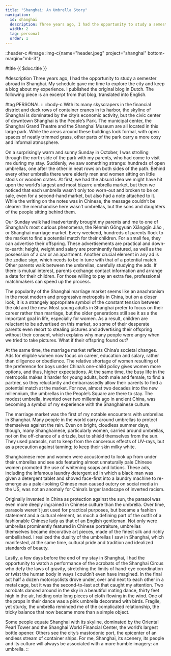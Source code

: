 ```yaml
---
title: "Shanghai: An Umbrella Story"
navigation:
  id: shanghai
  description: Three years ago, I had the opportunity to study a semester abroad in Shanghai...
  width: 2
  tag: personal
  order: 1
---
```


::header-c
#image
:img-c{name="header.jpeg" project="shanghai" bottom-margin="mb-3"}

#title
{{ $doc.title }}

#description
Three years ago, I had the opportunity to study a semester abroad in Shanghai. My schedule gave me time to explore the city and keep a blog about my experience. I published the original blog in Dutch. The following piece is an excerpt from that blog, translated into English.

#tag
PERSONAL
::
::body-c
With its many skyscrapers in the financial district and duck rows of container cranes in its harbor, the skyline of Shanghai is dominated by the city’s economic activity, but the civic center of downtown Shanghai is the People’s Park. The municipal center, the Shanghai Grand Theatre and the Shanghai Museum are all located in this large park. While the areas around these buildings look formal, with open spaces of neatly trimmed grass, other parts of the park carry a more cosy and informal atmosphere.

On a surprisingly warm and sunny Sunday in October, I was strolling through the north side of the park with my parents, who had come to visit me during my stay. Suddenly, we saw something strange: hundreds of open umbrellas, one after the other in neat rows on both sides of the path. Behind every other umbrella there were elderly men and women sitting on little stools or wooden crates. At first, we had the absurd idea we might have hit upon the world’s largest and most bizarre umbrella market, but then we noticed that each umbrella wasn’t only too worn-out and broken to be on sale, even for a second-hand market, but also had a note attached to it. While the writing on the notes was in Chinese, the message couldn’t be clearer: the merchandise here wasn’t umbrellas, but the sons and daughters of the people sitting behind them.

Our Sunday walk had inadvertently brought my parents and me to one of Shanghai’s most curious phenomena, the Rénmín Gōngyuán Xiāngqīn Jiǎo , or Shanghai marriage market. Every weekend, hundreds of parents flock to the market to find a potential match for their children. For a small fee, they can advertise their offspring. These advertisements are practical and down-to-earth: height, weight and salary are prominently featured, as well as the possession of a car or an apartment. Another crucial element in any ad is the zodiac sign, which needs to be in tune with that of a potential match. Other parents walk between the umbrellas, carefully studying the ads. If there is mutual interest, parents exchange contact information and arrange a date for their children. For those willing to pay an extra fee, professional matchmakers can speed up the process.

The popularity of the Shanghai marriage market seems like an anachronism in the most modern and progressive metropolis in China, but on a closer look, it is a strangely appropriate symbol of the constant tension between the old and the new. Most young adults in Shanghai prefer to focus on their career rather than marriage, but the older generations still see it as a the important goal in life, especially for women. As a result, children are reluctant to be advertised on this market, so some of their desperate parents even resort to stealing pictures and advertising their offspring without their consent, which explains why many people were angry when we tried to take pictures. What if their offspring found out?

At the same time, the marriage market reflects China’s societal changes. Ads for eligible women now focus on career, education and salary, rather than diligence or obedience. The relative shortage of women resulting of the preference for boys under China’s one-child policy gives women more options, and thus, higher expectations. At the same time, the busy life in the metropolis makes it harder for young adults, both male and female, to find a partner, so they reluctantly and embarrassedly allow their parents to find a potential match at the market. For now, almost two decades into the new millennium, the umbrellas in the People’s Square are there to stay. The modest umbrella, invented over two millennia ago in ancient China, was becoming a symbol of my experience with the Shanghainese culture.

The marriage market was the first of my notable encounters with umbrellas in Shanghai. Many people in the world carry around umbrellas to protect themselves against the rain. Even on bright, cloudless summer days, though, many Shanghainese, particularly women, carried around umbrellas, not on the off-chance of a drizzle, but to shield themselves from the sun. They used parasols, not to keep from the cancerous effects of UV-rays, but as a precaution against tanning; to keep their skin milky white.

Shanghainese men and women were accustomed to look up from under their umbrellas and see ads featuring almost unnaturally pale Chinese women promoted the use of whitening soaps and lotions. These ads, including the infamous laundry detergent ad in which a black man was given a detergent tablet and shoved face-first into a laundry machine to re-emerge as a pale-looking Chinese man caused outcry on social media in the US, was not an anomaly for China’s larger landscape of inverted racism.

Originally invented in China as protection against the sun, the parasol was even more deeply ingrained in Chinese culture than the umbrella. Over time, parasols weren’t just used for practical purposes, but became a fashion statement and a cultural element, as much a defining part of the outfit of a fashionable Chinese lady as that of an English gentleman. Not only were umbrellas prominently featured in Chinese portraiture, umbrellas themselves became decorative art pieces, made of the finest silk and richly embellished. I realized the duality of the umbrellas I saw in Shanghai, which manifested, at the same time, cultural pride and tradition and idealized standards of beauty.

Lastly, a few days before the end of my stay in Shanghai, I had the opportunity to watch a performance of the acrobats of the Shanghai Circus who defy the laws of gravity, stretching the limits of hand-eye coordination or twist the human body in ways I couldn’t even have imagined. In the final act half a dozen motorcyclists drove under, over and next to each other in a metal cage, but it was the second-to-last act that caught my attention. Two acrobats danced around in the sky in a beautiful mating dance, thirty feet high in the air, holding onto long pieces of cloth flowing in the wind. One of the props in their dance was a pink umbrella decorated with birds. Fragile, yet sturdy, the umbrella reminded me of the complicated relationship, the tricky balance that now became more than a simple object.

Some people equate Shanghai with its skyline, dominated by the Oriental Pearl Tower and the Shanghai World Financial Center, the world’s largest bottle opener. Others see the city’s mastodonic port, the epicenter of an endless stream of container ships. For me, Shanghai, its scenery, its people and its culture will always be associated with a more humble imagery: an umbrella.
::
